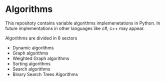 # Algorithms
This repositoty contains variable algorithms implemenetations in Python. In future implementations in other languages like c#, c++ may appear.

Algorithms are divided in 6 sectors 
- Dynamic algorithms
- Graph algorithms
- Weighted Graph algorithms
- Sorting algorithms 
- Search algorithms
- Binary Search Trees Algorithms


